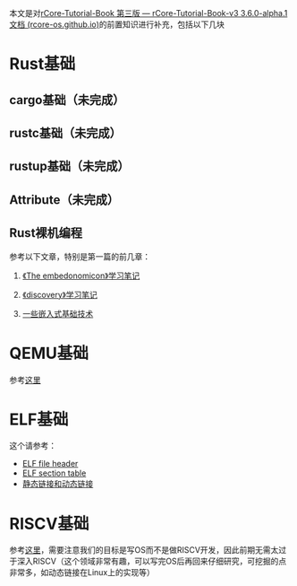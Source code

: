 本文是对[rCore-Tutorial-Book 第三版 — rCore-Tutorial-Book-v3 3.6.0-alpha.1 文档 (rcore-os.github.io)](https://rcore-os.github.io/rCore-Tutorial-Book-v3/index.html)的前置知识进行补充，包括以下几块

# Rust基础

## cargo基础（未完成）

## rustc基础（未完成）

## rustup基础（未完成）

## Attribute（未完成）



## Rust裸机编程

参考以下文章，特别是第一篇的前几章：

1. [《The embedonomicon》学习笔记](../embed_with_rust//embedonomicon.md)

2. [《discovery》学习笔记](../embed_with_rust/discovery.md)

3. [一些嵌入式基础技术](../embed_with_rust/basic-concept.md)


# QEMU基础
参考[这里](../QEMU/qemu.md)




# ELF基础
这个请参考：
* [ELF file header](../../csapp3e/elf_file_header.md)
* [ELF section table](../../csapp3e/elf_section_table.md)
* [静态链接和动态链接](../../csapp3e/static_dyn_link.md)



# RISCV基础

参考[这里](../RISCV/RISCV.md)，需要注意我们的目标是写OS而不是做RISCV开发，因此前期无需太过于深入RISCV（这个领域非常有趣，可以写完OS后再回来仔细研究，可挖掘的点非常多，如动态链接在Linux上的实现等）

